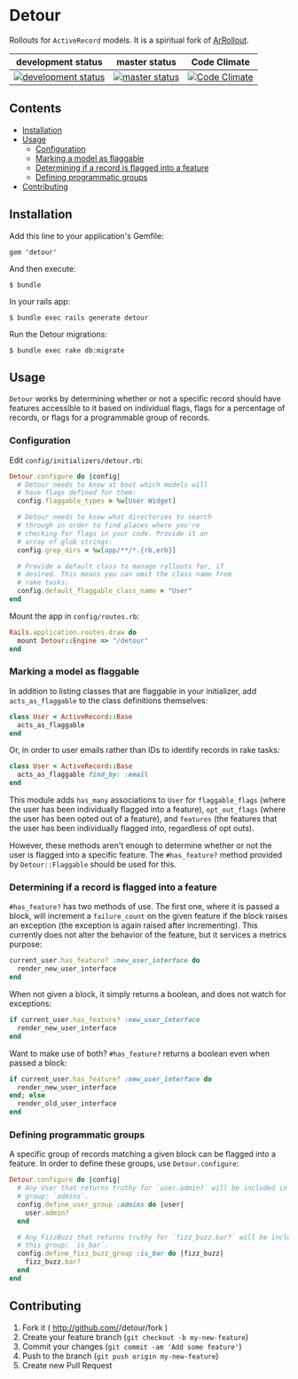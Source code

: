 # Detour

Rollouts for `ActiveRecord` models. It is a spiritual fork of [ArRollout](https://github.com/markpundsack/ar_rollout).

| development status | master status | Code Climate |
| ------------------ | ------------- | ------------ |
| [![development status][dev_image]][branch_status] | [![master status][master_image]][branch_status] | [![Code Climate][code_climate_image]][code_climate]

[dev_image]: https://api.travis-ci.org/jclem/detour.png?branch=development
[master_image]: https://api.travis-ci.org/jclem/detour.png?branch=master
[branch_status]: https://travis-ci.org/jclem/detour/branches
[code_climate_image]: https://codeclimate.com/github/jclem/detour.png
[code_climate]: https://codeclimate.com/github/jclem/detour

## Contents

- [Installation](#installation)
- [Usage](#usage)
  - [Configuration](#configuration)
  - [Marking a model as flaggable](#marking-a-model-as-flaggable)
  - [Determining if a record is flagged into a feature](#determining-if-a-record-is-flagged-into-a-feature)
  - [Defining programmatic groups](#defining-programmatic-groups)
- [Contributing](#contributing)

## Installation

Add this line to your application's Gemfile:

    gem 'detour'

And then execute:

    $ bundle

In your rails app:

    $ bundle exec rails generate detour

Run the Detour migrations:

    $ bundle exec rake db:migrate

## Usage

`Detour` works by determining whether or not a specific record
should have features accessible to it based on individual flags, flags for a
percentage of records, or flags for a programmable group of records.

### Configuration

Edit `config/initializers/detour.rb`:

```ruby
Detour.configure do |config|
  # Detour needs to know at boot which models will
  # have flags defined for them:
  config.flaggable_types = %w[User Widget]

  # Detour needs to know what directories to search
  # through in order to find places where you're
  # checking for flags in your code. Provide it an
  # array of glob strings:
  config.grep_dirs = %w[app/**/*.{rb,erb}]

  # Provide a default class to manage rollouts for, if
  # desired. This means you can omit the class name from
  # rake tasks:
  config.default_flaggable_class_name = "User"
end
```

Mount the app in `config/routes.rb`:

```ruby
Rails.application.routes.draw do
  mount Detour::Engine => "/detour"
end
```

### Marking a model as flaggable

In addition to listing classes that are flaggable in your initializer, add
`acts_as_flaggable` to the class definitions themselves:

```ruby
class User < ActiveRecord::Base
  acts_as_flaggable
end
```

Or, in order to user emails rather than IDs to identify records in rake tasks:

```ruby
class User < ActiveRecord::Base
  acts_as_flaggable find_by: :email
end
```

This module adds `has_many` associations to `User` for `flaggable_flags` (where
the user has been individually flagged into a feature), `opt_out_flags` (where
the user has been opted out of a feature), and `features` (the features that
the user has been individually flagged into, regardless of opt outs).

However, these methods aren't enough to determine whether or not the user is
flagged into a specific feature. The `#has_feature?` method provided by
`Detour::Flaggable` should be used for this.

### Determining if a record is flagged into a feature

`#has_feature?` has two methods of use. The first one, where it is passed a
block, will increment a `failure_count` on the given feature if the block
raises an exception (the exception is again raised after incrementing). This
currently does not alter the behavior of the feature, but it services a metrics
purpose:

```ruby
current_user.has_feature? :new_user_interface do
  render_new_user_interface
end
```

When not given a block, it simply returns a boolean, and does not watch for
exceptions:

```ruby
if current_user.has_feature? :new_user_interface
  render_new_user_interface
end
```

Want to make use of both? `#has_feature?` returns a boolean even when passed
a block:

```ruby
if current_user.has_feature? :new_user_interface do
  render_new_user_interface
end; else
  render_old_user_interface
end
```

### Defining programmatic groups

A specific group of records matching a given block can be flagged into a
feature. In order to define these groups, use
`Detour.configure`:

```ruby
Detour.configure do |config|
  # Any User that returns truthy for `user.admin?` will be included in this
  # group: `admins`.
  config.define_user_group :admins do |user|
    user.admin?
  end

  # Any FizzBuzz that returns truthy for `fizz_buzz.bar?` will be included in
  # this group: `is_bar`.
  config.define_fizz_buzz_group :is_bar do |fizz_buzz|
    fizz_buzz.bar?
  end
end
```

## Contributing

1. Fork it ( http://github.com/<my-github-username>/detour/fork )
2. Create your feature branch (`git checkout -b my-new-feature`)
3. Commit your changes (`git commit -am 'Add some feature'`)
4. Push to the branch (`git push origin my-new-feature`)
5. Create new Pull Request
